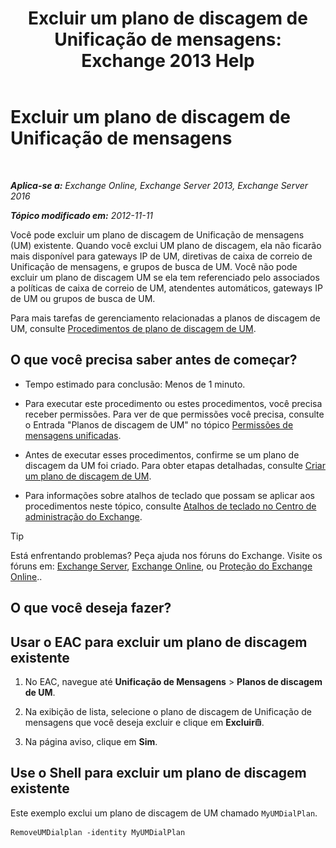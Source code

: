 ﻿---
title: 'Excluir um plano de discagem de Unificação de mensagens: Exchange 2013 Help'
TOCTitle: Excluir um plano de discagem de Unificação de mensagens
ms:assetid: c9b32ef6-432c-45ca-b94c-31bbcc973128
ms:mtpsurl: https://technet.microsoft.com/pt-br/library/Bb124546(v=EXCHG.150)
ms:contentKeyID: 50486619
ms.date: 05/22/2018
mtps_version: v=EXCHG.150
ms.translationtype: MT
---

# Excluir um plano de discagem de Unificação de mensagens

 

_**Aplica-se a:** Exchange Online, Exchange Server 2013, Exchange Server 2016_

_**Tópico modificado em:** 2012-11-11_

Você pode excluir um plano de discagem de Unificação de mensagens (UM) existente. Quando você exclui UM plano de discagem, ela não ficarão mais disponível para gateways IP de UM, diretivas de caixa de correio de Unificação de mensagens, e grupos de busca de UM. Você não pode excluir um plano de discagem UM se ela tem referenciado pelo associados a políticas de caixa de correio de UM, atendentes automáticos, gateways IP de UM ou grupos de busca de UM.

Para mais tarefas de gerenciamento relacionadas a planos de discagem de UM, consulte [Procedimentos de plano de discagem de UM](um-dial-plan-procedures-exchange-2013-help.md).

## O que você precisa saber antes de começar?

  - Tempo estimado para conclusão: Menos de 1 minuto.

  - Para executar este procedimento ou estes procedimentos, você precisa receber permissões. Para ver de que permissões você precisa, consulte o Entrada "Planos de discagem de UM" no tópico [Permissões de mensagens unificadas](unified-messaging-permissions-exchange-2013-help.md).

  - Antes de executar esses procedimentos, confirme se um plano de discagem da UM foi criado. Para obter etapas detalhadas, consulte [Criar um plano de discagem de UM](create-a-um-dial-plan-exchange-2013-help.md).

  - Para informações sobre atalhos de teclado que possam se aplicar aos procedimentos neste tópico, consulte [Atalhos de teclado no Centro de administração do Exchange](keyboard-shortcuts-in-the-exchange-admin-center-exchange-online-protection-help.md).


> [!TIP]
> Está enfrentando problemas? Peça ajuda nos fóruns do Exchange. Visite os fóruns em: <A href="https://go.microsoft.com/fwlink/p/?linkid=60612">Exchange Server</A>, <A href="https://go.microsoft.com/fwlink/p/?linkid=267542">Exchange Online</A>, ou <A href="https://go.microsoft.com/fwlink/p/?linkid=285351">Proteção do Exchange Online</A>..



## O que você deseja fazer?

## Usar o EAC para excluir um plano de discagem existente

1.  No EAC, navegue até **Unificação de Mensagens** \> **Planos de discagem de UM**.

2.  Na exibição de lista, selecione o plano de discagem de Unificação de mensagens que você deseja excluir e clique em **Excluir**![Excluir ícone](images/JJ673559.14f639f6-61e8-4418-bbfb-0db14de9d2f5(EXCHG.150).gif "Excluir ícone").

3.  Na página aviso, clique em **Sim**.

## Use o Shell para excluir um plano de discagem existente

Este exemplo exclui um plano de discagem de UM chamado `MyUMDialPlan`.

    RemoveUMDialplan -identity MyUMDialPlan

